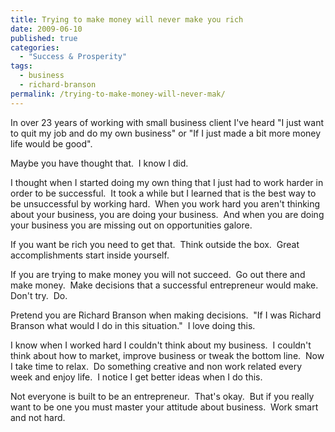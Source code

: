 ```yaml
---
title: Trying to make money will never make you rich
date: 2009-06-10
published: true
categories:
  - "Success & Prosperity"
tags:
  - business
  - richard-branson
permalink: /trying-to-make-money-will-never-mak/
---
```

In over 23 years of working with small business client I've heard "I just want to quit my job and do my own business" or "If I just made a bit more money life would be good".

Maybe you have thought that.  I know I did.

I thought when I started doing my own thing that I just had to work harder in order to be successful.  It took a while but I learned that is the best way to be unsuccessful by working hard.  When you work hard you aren't thinking about your business, you are doing your business.  And when you are doing your business you are missing out on opportunities galore.

If you want be rich you need to get that.  Think outside the box.  Great accomplishments start inside yourself.

If you are trying to make money you will not succeed.  Go out there and make money.  Make decisions that a successful entrepreneur would make.  Don't try.  Do.

Pretend you are Richard Branson when making decisions.  "If I was Richard Branson what would I do in this situation."  I love doing this.

I know when I worked hard I couldn't think about my business.  I couldn't think about how to market, improve business or tweak the bottom line.  Now I take time to relax.  Do something creative and non work related every week and enjoy life.  I notice I get better ideas when I do this.

Not everyone is built to be an entrepreneur.  That's okay.  But if you really want to be one you must master your attitude about business.  Work smart and not hard.
